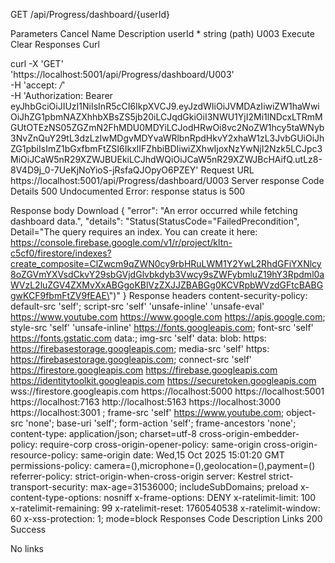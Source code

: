 GET
/api/Progress/dashboard/{userId}

Parameters
Cancel
Name	Description
userId *
string
(path)
U003
Execute
Clear
Responses
Curl

curl -X 'GET' \
  'https://localhost:5001/api/Progress/dashboard/U003' \
  -H 'accept: */*' \
  -H 'Authorization: Bearer eyJhbGciOiJIUzI1NiIsInR5cCI6IkpXVCJ9.eyJzdWIiOiJVMDAzIiwiZW1haWwiOiJhZG1pbmNAZXhhbXBsZS5jb20iLCJqdGkiOiI3NWU1YjI2Mi1lNDcxLTRmMGUtOTEzNS05ZGZmN2FhMDU0MDYiLCJodHRwOi8vc2NoZW1hcy5taWNyb3NvZnQuY29tL3dzLzIwMDgvMDYvaWRlbnRpdHkvY2xhaW1zL3JvbGUiOiJhZG1pbiIsImZ1bGxfbmFtZSI6IkxlIFZhbiBDIiwiZXhwIjoxNzYwNjI2Nzk5LCJpc3MiOiJCaW5nR29XZWJBUEkiLCJhdWQiOiJCaW5nR29XZWJBcHAifQ.utLz8-8V4D9j_0-7UeKjNoYioS-jRsfaQJOpyO6PZEY'
Request URL
https://localhost:5001/api/Progress/dashboard/U003
Server response
Code	Details
500
Undocumented
Error: response status is 500

Response body
Download
{
  "error": "An error occurred while fetching dashboard data.",
  "details": "Status(StatusCode=\"FailedPrecondition\", Detail=\"The query requires an index. You can create it here: https://console.firebase.google.com/v1/r/project/kltn-c5cf0/firestore/indexes?create_composite=ClZwcm9qZWN0cy9rbHRuLWM1Y2YwL2RhdGFiYXNlcy8oZGVmYXVsdCkvY29sbGVjdGlvbkdyb3Vwcy9sZWFybmluZ19hY3Rpdml0aWVzL2luZGV4ZXMvXxABGgoKBlVzZXJJZBABGg0KCVRpbWVzdGFtcBABGgwKCF9fbmFtZV9fEAE\")"
}
Response headers
 content-security-policy: default-src 'self'; script-src 'self' 'unsafe-inline' 'unsafe-eval' https://www.youtube.com https://www.google.com https://apis.google.com; style-src 'self' 'unsafe-inline' https://fonts.googleapis.com; font-src 'self' https://fonts.gstatic.com data:; img-src 'self' data: blob: https: https://firebasestorage.googleapis.com; media-src 'self' https: https://firebasestorage.googleapis.com; connect-src 'self' https://firestore.googleapis.com https://firebase.googleapis.com https://identitytoolkit.googleapis.com https://securetoken.googleapis.com wss://firestore.googleapis.com https://localhost:5000 https://localhost:5001 https://localhost:7163 http://localhost:5163 https://localhost:3000 https://localhost:3001 ; frame-src 'self' https://www.youtube.com; object-src 'none'; base-uri 'self'; form-action 'self'; frame-ancestors 'none'; 
 content-type: application/json; charset=utf-8 
 cross-origin-embedder-policy: require-corp 
 cross-origin-opener-policy: same-origin 
 cross-origin-resource-policy: same-origin 
 date: Wed,15 Oct 2025 15:01:20 GMT 
 permissions-policy: camera=(),microphone=(),geolocation=(),payment=() 
 referrer-policy: strict-origin-when-cross-origin 
 server: Kestrel 
 strict-transport-security: max-age=31536000; includeSubDomains; preload 
 x-content-type-options: nosniff 
 x-frame-options: DENY 
 x-ratelimit-limit: 100 
 x-ratelimit-remaining: 99 
 x-ratelimit-reset: 1760540538 
 x-ratelimit-window: 60 
 x-xss-protection: 1; mode=block 
Responses
Code	Description	Links
200	
Success

No links
